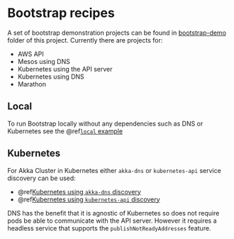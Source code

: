 # Bootstrap recipes 

A set of bootstrap demonstration projects can be found in [bootstrap-demo](https://github.com/akka/akka-management/tree/master/bootstrap-demo) folder of this project. Currently there are projects for:

* AWS API
* Mesos using DNS
* Kubernetes using the API server
* Kubernetes using DNS
* Marathon

## Local 

To run Bootstrap locally without any dependencies such as DNS or Kubernetes see the @ref[`local` example](./local-config.md)

## Kubernetes

For Akka Cluster in Kubernetes either `akka-dns` or `kubernetes-api` service discovery can be used:

* @ref[Kubernetes using `akka-dns` discovery](./kubernetes.md)
* @ref[Kubernetes using `kubernetes-api` discovery](./kubernetes-api.md)

DNS has the benefit that it is agnostic of Kubernetes so does not require pods be able to communicate with the API
server. However it requires a headless service that supports the `publishNotReadyAddresses` feature.
